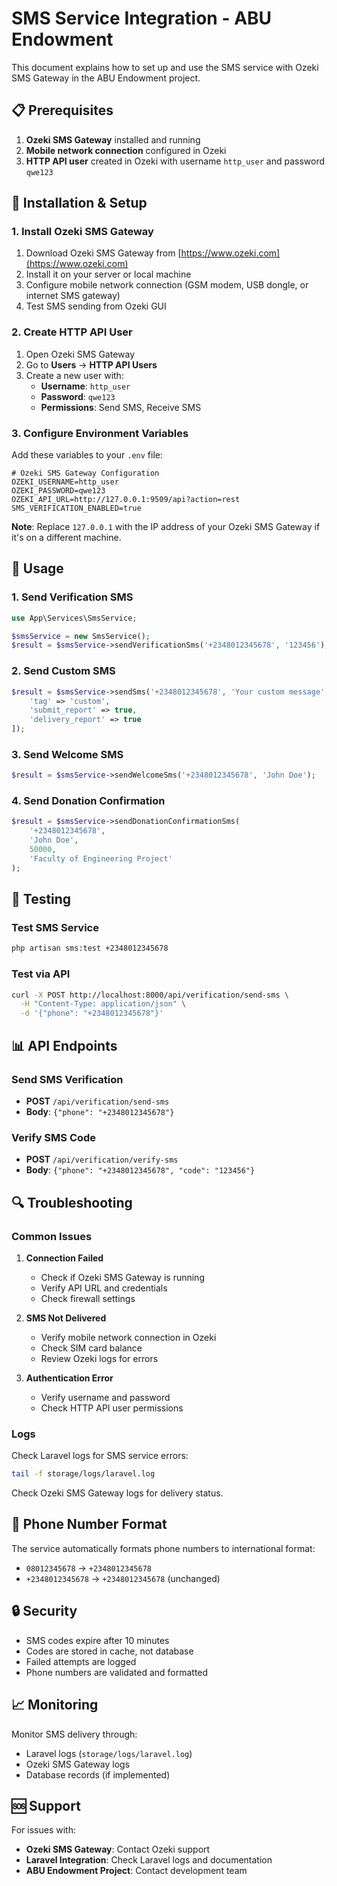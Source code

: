 # SMS Service Integration - ABU Endowment

This document explains how to set up and use the SMS service with Ozeki SMS Gateway in the ABU Endowment project.

## 📋 Prerequisites

1. **Ozeki SMS Gateway** installed and running
2. **Mobile network connection** configured in Ozeki
3. **HTTP API user** created in Ozeki with username `http_user` and password `qwe123`

## 🔧 Installation & Setup

### 1. Install Ozeki SMS Gateway

1. Download Ozeki SMS Gateway from [https://www.ozeki.com](https://www.ozeki.com)
2. Install it on your server or local machine
3. Configure mobile network connection (GSM modem, USB dongle, or internet SMS gateway)
4. Test SMS sending from Ozeki GUI

### 2. Create HTTP API User

1. Open Ozeki SMS Gateway
2. Go to **Users** → **HTTP API Users**
3. Create a new user with:
   - **Username**: `http_user`
   - **Password**: `qwe123`
   - **Permissions**: Send SMS, Receive SMS

### 3. Configure Environment Variables

Add these variables to your `.env` file:

```env
# Ozeki SMS Gateway Configuration
OZEKI_USERNAME=http_user
OZEKI_PASSWORD=qwe123
OZEKI_API_URL=http://127.0.0.1:9509/api?action=rest
SMS_VERIFICATION_ENABLED=true
```

**Note**: Replace `127.0.0.1` with the IP address of your Ozeki SMS Gateway if it's on a different machine.

## 🚀 Usage

### 1. Send Verification SMS

```php
use App\Services\SmsService;

$smsService = new SmsService();
$result = $smsService->sendVerificationSms('+2348012345678', '123456');
```

### 2. Send Custom SMS

```php
$result = $smsService->sendSms('+2348012345678', 'Your custom message', [
    'tag' => 'custom',
    'submit_report' => true,
    'delivery_report' => true
]);
```

### 3. Send Welcome SMS

```php
$result = $smsService->sendWelcomeSms('+2348012345678', 'John Doe');
```

### 4. Send Donation Confirmation

```php
$result = $smsService->sendDonationConfirmationSms(
    '+2348012345678', 
    'John Doe', 
    50000, 
    'Faculty of Engineering Project'
);
```

## 🧪 Testing

### Test SMS Service

```bash
php artisan sms:test +2348012345678
```

### Test via API

```bash
curl -X POST http://localhost:8000/api/verification/send-sms \
  -H "Content-Type: application/json" \
  -d '{"phone": "+2348012345678"}'
```

## 📊 API Endpoints

### Send SMS Verification
- **POST** `/api/verification/send-sms`
- **Body**: `{"phone": "+2348012345678"}`

### Verify SMS Code
- **POST** `/api/verification/verify-sms`
- **Body**: `{"phone": "+2348012345678", "code": "123456"}`

## 🔍 Troubleshooting

### Common Issues

1. **Connection Failed**
   - Check if Ozeki SMS Gateway is running
   - Verify API URL and credentials
   - Check firewall settings

2. **SMS Not Delivered**
   - Verify mobile network connection in Ozeki
   - Check SIM card balance
   - Review Ozeki logs for errors

3. **Authentication Error**
   - Verify username and password
   - Check HTTP API user permissions

### Logs

Check Laravel logs for SMS service errors:
```bash
tail -f storage/logs/laravel.log
```

Check Ozeki SMS Gateway logs for delivery status.

## 📱 Phone Number Format

The service automatically formats phone numbers to international format:
- `08012345678` → `+2348012345678`
- `+2348012345678` → `+2348012345678` (unchanged)

## 🔒 Security

- SMS codes expire after 10 minutes
- Codes are stored in cache, not database
- Failed attempts are logged
- Phone numbers are validated and formatted

## 📈 Monitoring

Monitor SMS delivery through:
- Laravel logs (`storage/logs/laravel.log`)
- Ozeki SMS Gateway logs
- Database records (if implemented)

## 🆘 Support

For issues with:
- **Ozeki SMS Gateway**: Contact Ozeki support
- **Laravel Integration**: Check Laravel logs and documentation
- **ABU Endowment Project**: Contact development team 